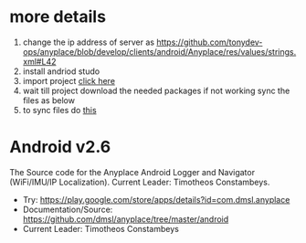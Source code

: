 # more details 
1. change the ip address of server as https://github.com/tonydev-ops/anyplace/blob/develop/clients/android/Anyplace/res/values/strings.xml#L42
2. install andriod studo 
3. import project [click here](androidstudio_welcome.png)
4. wait till project download the needed packages if not working sync the files as below 
5. to sync files do [this](sync.png) 

# Android v2.6
The Source code for the Anyplace Android Logger and Navigator (WiFi/IMU/IP Localization). Current Leader: Timotheos Constambeys. 

- Try: https://play.google.com/store/apps/details?id=com.dmsl.anyplace
- Documentation/Source: https://github.com/dmsl/anyplace/tree/master/android
- Current Leader: Timotheos Constambeys
